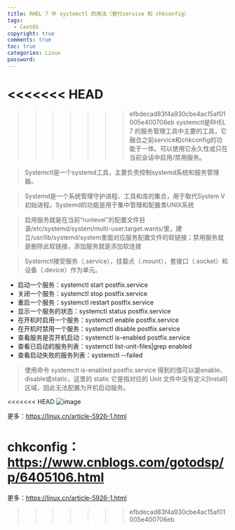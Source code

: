 ```yaml
---
title: RHEL 7 中 systemctl 的用法（替代service 和 chkconfig）
tags:
  - CentOS 
copyright: true
comments: true
toc: true
categories: Linux
password:
---
```


<<<<<<< HEAD
=======

>>>>>>> efbdecad83f4a930cbe4ac15af01005e400706eb
> systemctl是RHEL 7 的服务管理工具中主要的工具，它融合之前service和chkconfig的功能于一体。可以使用它永久性或只在当前会话中启用/禁用服务。

> Systemctl是一个systemd工具，主要负责控制systemd系统和服务管理器。

> Systemd是一个系统管理守护进程、工具和库的集合，用于取代System V初始进程。Systemd的功能是用于集中管理和配置类UNIX系统

> 启用服务就是在当前“runlevel”的配置文件目录/etc/systemd/system/multi-user.target.wants/里，建立/usr/lib/systemd/system里面对应服务配置文件的软链接；禁用服务就是删除此软链接，添加服务就是添加软连接

> Systemctl接受服务（.service），挂载点（.mount），套接口（.socket）和设备（.device）作为单元。

* 启动一个服务：systemctl start postfix.service
* 关闭一个服务：systemctl stop postfix.service
* 重启一个服务：systemctl restart postfix.service
* 显示一个服务的状态：systemctl status postfix.service
* 在开机时启用一个服务：systemctl enable postfix.service
* 在开机时禁用一个服务：systemctl disable postfix.service
* 查看服务是否开机启动：systemctl is-enabled postfix.service
* 查看已启动的服务列表：systemctl list-unit-files|grep enabled
* 查看启动失败的服务列表：systemctl --failed
>使用命令 systemctl is-enabled postfix.service 得到的值可以是enable、disable或static，这里的 static 它是指对应的 Unit 文件中没有定义[Install]区域，因此无法配置为开机启动服务。 


<<<<<<< HEAD
![image](/pub-images/systemctl.png)

更多：https://linux.cn/article-5926-1.html

chkconfig： https://www.cnblogs.com/gotodsp/p/6405106.html
=======
更多：https://linux.cn/article-5926-1.html
>>>>>>> efbdecad83f4a930cbe4ac15af01005e400706eb
